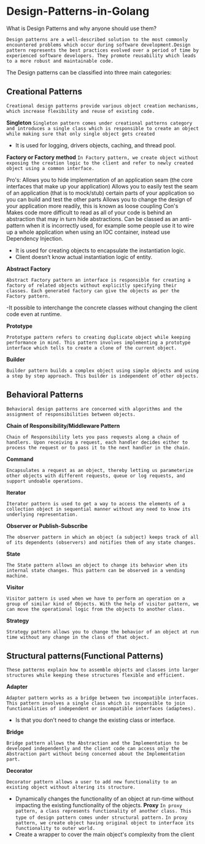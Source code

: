# Design-Patterns-in-Golang


What is Design Patterns and why anyone should use them? 

```Design patterns are a well-described solution to the most commonly encountered problems which occur during software development.Design pattern represents the best practices evolved over a period of time by experienced software developers. They promote reusability which leads to a more robust and maintainable code.```


The Design patterns can be classified into three main categories:

## Creational Patterns
   ```Creational design patterns provide various object creation mechanisms, which increase flexibility and reuse of existing code.```

**Singleton**
```Singleton pattern comes under creational patterns category and introduces a single class which is responsible to create an object while making sure that only single object gets created```
-  It is used for logging, drivers objects, caching, and thread pool. 

**Factory or Factory method**
```In Factory pattern, we create object without exposing the creation logic to the client and refer to newly created object using a common interface.```

Pro's:
            Allows you to hide implementation of an application seam (the core interfaces that make up your application)
            Allows you to easily test the seam of an application (that is to mock/stub) certain parts of your application so you can build and test the other parts
            Allows you to change the design of your application more readily, this is known as loose coupling
        Con's   
            Makes code more difficult to read as all of your code is behind an abstraction that may in turn hide abstractions.
            Can be classed as an anti-pattern when it is incorrectly used, for example some people use it to wire up a whole application when using an IOC container, instead use Dependency Injection.
           
- It is used for creating objects to encapsulate the instantiation logic.
- Client doesn’t know actual instantiation logic of entity.
          

**Abstract Factory**
   
```Abstract Factory pattern an interface is responsible for creating a factory of related objects without explicitly specifying their classes. Each generated factory can give the objects as per the Factory pattern.```

-It possible to interchange the concrete classes without changing the client code even at runtime.

        
**Prototype**
   
```Prototype pattern refers to creating duplicate object while keeping performance in mind. This pattern involves implementing a prototype interface which tells to create a clone of the current object.```
        
**Builder**
  
```Builder pattern builds a complex object using simple objects and using a step by step approach. This builder is independent of other objects.```


## Behavioral Patterns
```Behavioral design patterns are concerned with algorithms and the assignment of responsibilities between objects.```

**Chain of Responsibility/Middleware Pattern**
   
 ```Chain of Responsibility lets you pass requests along a chain of handlers. Upon receiving a request, each handler decides either to process the request or to pass it to the next handler in the chain.```

**Command**
  
  ```Encapsulates a request as an object, thereby letting us parameterize other objects with different requests, queue or log requests, and support undoable operations.```

**Iterator**
       
 ```Iterator pattern is used to get a way to access the elements of a collection object in sequential manner without any need to know its underlying representation.```
    
**Observer or Publish-Subscribe**
   
```The observer pattern in which an object (a subject) keeps track of all of its dependents (observers) and notifies them of any state changes.```

**State**
   
 ```The State pattern allows an object to change its behavior when its internal state changes. This pattern can be observed in a vending machine.```

**Visitor**
  
 ```Visitor pattern is used when we have to perform an operation on a group of similar kind of Objects. With the help of visitor pattern, we can move the operational logic from the objects to another class.```

**Strategy**
   
 ```Strategy pattern allows you to change the behavior of an object at run time without any change in the class of that object.```


## Structural patterns(Functional Patterns)
```These patterns explain how to assemble objects and classes into larger structures while keeping these structures flexible and efficient.```

**Adapter**
   
```Adapter pattern works as a bridge between two incompatible interfaces. This pattern involves a single class which is responsible to join functionalities of independent or incompatible interfaces (adaptees).```
- Is that you don't need to change the existing class or interface.

**Bridge**
  
```Bridge pattern allows the Abstraction and the Implementation to be developed independently and the client code can access only the Abstraction part without being concerned about the Implementation part.```

**Decorator**
  
```Decorator pattern allows a user to add new functionality to an existing object without altering its structure.```
- Dynamically changes the functionality of an object at run-time without impacting the existing functionality of the objects.
**Proxy**
```In proxy pattern, a class represents functionality of another class. This type of design pattern comes under structural pattern.```
```In proxy pattern, we create object having original object to interface its functionality to outer world.```
- Create a wrapper to cover the main object's complexity from the client
